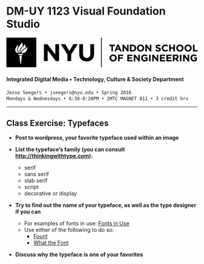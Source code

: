 # DM-UY 1123 Visual Foundation Studio

![NYU](nyu_soe_logo.png)
#### Integrated Digital Media • Technology, Culture & Society Department 

    Jesse Seegers • jseegers@nyu.edu • Spring 2016 
    Mondays & Wednesdays • 6:30-8:20PM • 2MTC MAGNET 811 • 3 credit hrs
---

## Class Exercise: Typefaces

* **Post to wordpress, your favorite typeface used within an image**

* **List the typeface’s family (you can consult http://thinkingwithtype.com):**
  * serif
  * sans serif
  * slab serif
  * script
  * decorative or display

* **Try to find out the name of your typeface, as well as the type designer if you can**
  * For examples of fonts in use: [Fonts in Use](http://fontsinuse.com/)
  * Use either of the following to do so: 
     * [Fount](http://fount.artequalswork.com)
     * [What the Font](http://new.myfonts.com/WhatTheFont/)

* **Discuss why the typeface is one of your favorites**

